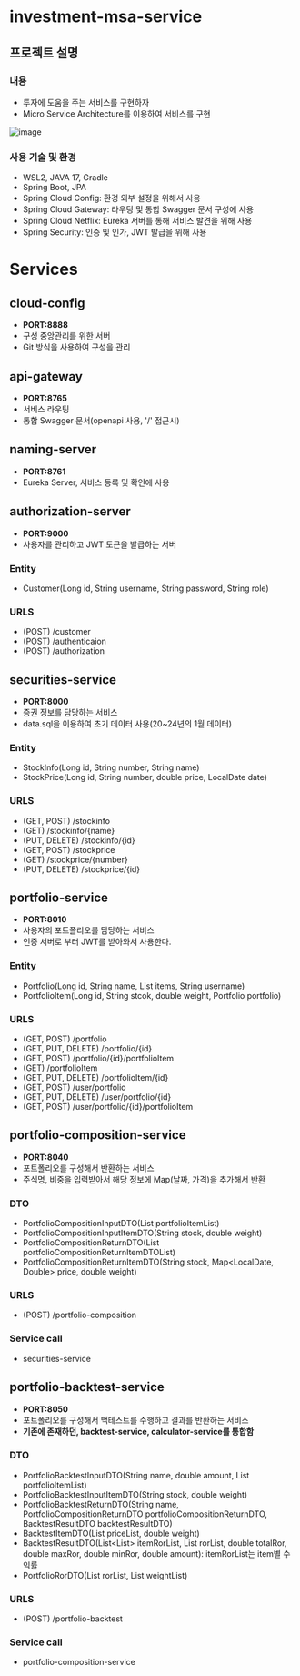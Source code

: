 # investment-msa-service
## 프로젝트 설명
### 내용
* 투자에 도움을 주는 서비스를 구현하자
* Micro Service Architecture를 이용하여 서비스를 구현
  
 ![image](https://github.com/ChaneHaDa/investment-msa-service/assets/140226331/bb84dd44-8f7f-4bd8-af23-725e98c5c24b)


  
### 사용 기술 및 환경
* WSL2, JAVA 17, Gradle
* Spring Boot, JPA
* Spring Cloud Config: 환경 외부 설정을 위해서 사용
* Spring Cloud Gateway: 라우팅 및 통합 Swagger 문서 구성에 사용
* Spring Cloud Netflix: Eureka 서버를 통해 서비스 발견을 위해 사용
* Spring Security: 인증 및 인가, JWT 발급을 위해 사용

# Services
## cloud-config
* **PORT:8888**
* 구성 중앙관리를 위한 서버
* Git 방식을 사용하여 구성을 관리
  
## api-gateway
* **PORT:8765**
* 서비스 라우팅
* 통합 Swagger 문서(openapi 사용, '/' 접근시)
  
## naming-server
* **PORT:8761**
* Eureka Server, 서비스 등록 및 확인에 사용

## authorization-server
* **PORT:9000**
* 사용자를 관리하고 JWT 토큰을 발급하는 서버
### Entity
* Customer(Long id, String username, String password, String role)
### URLS
* (POST) /customer
* (POST) /authenticaion
* (POST) /authorization
  
## securities-service
* **PORT:8000**
* 증권 정보를 담당하는 서비스
* data.sql을 이용하여 초기 데이터 사용(20~24년의 1월 데이터)
### Entity
* StockInfo(Long id, String number, String name)
* StockPrice(Long id, String number, double price, LocalDate date)
### URLS
* (GET, POST) /stockinfo
* (GET) /stockinfo/{name}
* (PUT, DELETE) /stockinfo/{id}
* (GET, POST) /stockprice
* (GET) /stockprice/{number}
* (PUT, DELETE) /stockprice/{id}

## portfolio-service
* **PORT:8010**
* 사용자의 포트폴리오를 담당하는 서비스
* 인증 서버로 부터 JWT를 받아와서 사용한다.
### Entity
* Portfolio(Long id, String name, List<PortfolioItem> items, String username)
* PortfolioItem(Long id, String stcok, double weight, Portfolio portfolio)
### URLS
* (GET, POST) /portfolio
* (GET, PUT, DELETE) /portfolio/{id}
* (GET, POST) /portfolio/{id}/portfolioItem
* (GET) /portfolioItem
* (GET, PUT, DELETE) /portfolioItem/{id}
* (GET, POST) /user/portfolio
* (GET, PUT, DELETE) /user/portfolio/{id}
* (GET, POST) /user/portfolio/{id}/portfolioItem

## portfolio-composition-service
* **PORT:8040**
* 포트폴리오를 구성해서 반환하는 서비스
* 주식명, 비중을 입력받아서 해당 정보에 Map(날짜, 가격)을 추가해서 반환
### DTO
* PortfolioCompositionInputDTO(List<PortfolioCompositionInputItemDTO> portfolioItemList)
* PortfolioCompositionInputItemDTO(String stock, double weight)
* PortfolioCompositionReturnDTO(List<PortfolioCompositionReturnItemDTO> portfolioCompositionReturnItemDTOList)
* PortfolioCompositionReturnItemDTO(String stock, Map<LocalDate, Double> price, double weight)
### URLS
* (POST) /portfolio-composition
### Service call
* securities-service

## portfolio-backtest-service
* **PORT:8050**
* 포트폴리오를 구성해서 백테스트를 수행하고 결과를 반환하는 서비스
* **기존에 존재하던, backtest-service, calculator-service를 통합함**
### DTO
* PortfolioBacktestInputDTO(String name, double amount, List<PortfolioBacktestInputItemDTO> portfolioItemList)
* PortfolioBacktestInputItemDTO(String stock, double weight)
* PortfolioBacktestReturnDTO(String name, PortfolioCompositionReturnDTO portfolioCompositionReturnDTO, BacktestResultDTO backtestResultDTO)
* BacktestItemDTO(List<Double> priceList, double weight)
* BacktestResultDTO(List<List<Double>> itemRorList, List<Double> rorList, double totalRor, double maxRor, double minRor, double amount): itemRorList는 item별 수익률
* PortfolioRorDTO(List<Double> rorList, List<Double> weightList)
### URLS
* (POST) /portfolio-backtest
### Service call
* portfolio-composition-service




